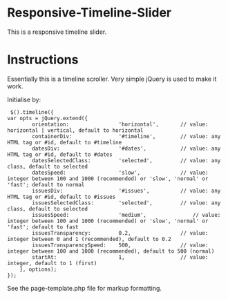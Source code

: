 Responsive-Timeline-Slider
==========================

This is a responsive timeline slider. 

Instructions 
==========================

Essentially this is a timeline scroller. Very simple jQuery is used to make it work.

Initialise by:

~~~
 $().timeline({
var opts = jQuery.extend({
		orientation: 				'horizontal',		// value: horizontal | vertical, default to horizontal
		containerDiv: 				'#timeline',		// value: any HTML tag or #id, default to #timeline
		datesDiv: 					'#dates',			// value: any HTML tag or #id, default to #dates
		datesSelectedClass: 		'selected',			// value: any class, default to selected
		datesSpeed: 				'slow',				// value: integer between 100 and 1000 (recommended) or 'slow', 'normal' or 'fast'; default to normal
		issuesDiv: 					'#issues',			// value: any HTML tag or #id, default to #issues
		issuesSelectedClass: 		'selected',			// value: any class, default to selected
		issuesSpeed: 				'medium',				// value: integer between 100 and 1000 (recommended) or 'slow', 'normal' or 'fast'; default to fast
		issuesTransparency: 		0.2,				// value: integer between 0 and 1 (recommended), default to 0.2
		issuesTransparencySpeed: 	500,				// value: integer between 100 and 1000 (recommended), default to 500 (normal)
		startAt: 					1,					// value: integer, default to 1 (first)
	}, options);
});

~~~

See the page-template.php file for markup formatting.
